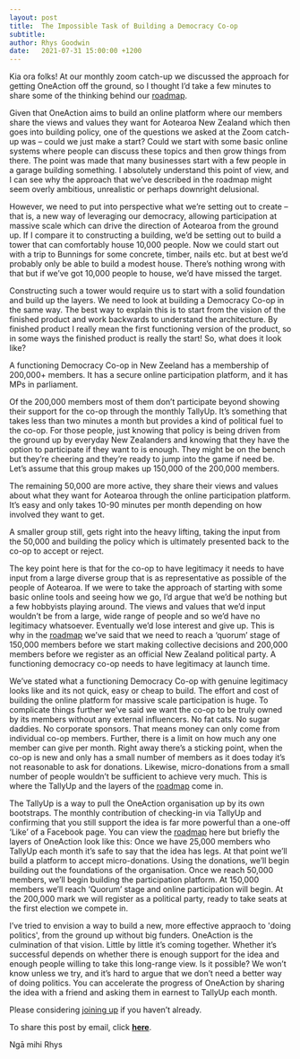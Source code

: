 ```yaml
---
layout: post
title:  The Impossible Task of Building a Democracy Co-op
subtitle:
author: Rhys Goodwin
date:   2021-07-31 15:00:00 +1200
---
```


Kia ora folks! At our monthly zoom catch-up we discussed the approach for getting OneAction off the ground, so I thought I’d take a few minutes to share some of the thinking behind our <a href="{{site.data.urls.roadmap}}">roadmap</a>.

Given that OneAction aims to build an online platform where our members share the views and values they want for Aotearoa New Zealand which then goes into building policy, one of the questions we asked at the Zoom catch-up was – could we just make a start? Could we start with some basic online systems where people can discuss these topics and then grow things from there. The point was made that many businesses start with a few people in a garage building something. I absolutely understand this point of view, and I can see why the approach that we’ve described in the roadmap might seem overly ambitious, unrealistic or perhaps downright delusional.

However, we need to put into perspective what we’re setting out to create – that is, a new way of leveraging our democracy, allowing participation at massive scale which can drive the direction of Aotearoa from the ground up. If I compare it to constructing a building, we’d be setting out to build a tower that can comfortably house 10,000 people. Now we could start out with a trip to Bunnings for some concrete, timber, nails etc. but at best we’d probably only be able to build a modest house. There’s nothing wrong with that but if we’ve got 10,000 people to house, we’d have missed the target.

Constructing such a tower would require us to start with a solid foundation and build up the layers. We need to look at building a Democracy Co-op in the same way. The best way to explain this is to start from the vision of the finished product and work backwards to understand the architecture. By finished product I really mean the first functioning version of the product, so in some ways the finished product is really the start! So, what does it look like?

A functioning Democracy Co-op in New Zeeland has a membership of 200,000+ members. It has a secure online participation platform, and it has MPs in parliament.

Of the 200,000 members most of them don’t participate beyond showing their support for the co-op through the monthly TallyUp. It’s something that takes less than two minutes a month but provides a kind of political fuel to the co-op. For those people, just knowing that policy is being driven from the ground up by everyday New Zealanders and knowing that they have the option to participate if they want to is enough. They might be on the bench but they’re cheering and they’re ready to jump into the game if need be. Let’s assume that this group makes up 150,000 of the 200,000 members.

The remaining 50,000 are more active, they share their views and values about what they want for Aotearoa through the online participation platform. It’s easy and only takes 10-90 minutes per month depending on how involved they want to get.

A smaller group still, gets right into the heavy lifting, taking the input from the 50,000 and building the policy which is ultimately presented back to the co-op to accept or reject.

The key point here is that for the co-op to have legitimacy it needs to have input from a large diverse group that is as representative as possible of the people of Aotearoa. If we were to take the approach of starting with some basic online tools and seeing how we go, I’d argue that we’d be nothing but a few hobbyists playing around. The views and values that we’d input wouldn’t be from a large, wide range of people and so we’d have no legitimacy whatsoever. Eventually we’d lose interest and give up. This is why in the <a href="{{site.data.urls.roadmap}}">roadmap</a> we’ve said that we need to reach a ‘quorum’ stage of 150,000 members before we start making collective decisions and 200,000 members before we register as an official New Zealand political party. A functioning democracy co-op needs to have legitimacy at launch time. 

We’ve stated what a functioning Democracy Co-op with genuine legitimacy looks like and its not quick, easy or cheap to build. The effort and cost of building the online platform for massive scale participation is huge. To complicate things further we’ve said we want the co-op to be truly owned by its members without any external influencers. No fat cats. No sugar daddies. No corporate sponsors. That means money can only come from individual co-op members. Further, there is a limit on how much any one member can give per month. Right away there’s a sticking point, when the co-op is new and only has a small number of members as it does today it’s not reasonable to ask for donations. Likewise, micro-donations from a small number of people wouldn’t be sufficient to achieve very much. This is where the TallyUp and the layers of the <a href="{{site.data.urls.roadmap}}">roadmap</a> come in. 

The TallyUp is a way to pull the OneAction organisation up by its own bootstraps. The monthly contribution of checking-in via TallyUp and confirming that you still support the idea is far more powerful than a one-off ‘Like’ of a Facebook page. You can view the <a href="{{site.data.urls.roadmap}}">roadmap</a> here but briefly the layers of OneAction look like this: Once we have 25,000 members who TallyUp each month it’s safe to say that the idea has legs. At that point we’ll build a platform to accept micro-donations. Using the donations, we’ll begin building out the foundations of the organisation. Once we reach 50,000 members, we’ll begin building the participation platform. At 150,000 members we’ll reach ‘Quorum’ stage and online participation will begin. At the 200,000 mark we will register as a political party, ready to take seats at the first election we compete in.

I’ve tried to envision a way to build a new, more effective appraoch to 'doing politics', from the ground up without big funders. OneAction is the culmination of that vision. Little by little it’s coming together. Whether it’s successful depends on whether there is enough support for the idea and enough people willing to take this long-range view. Is it possible? We won’t know unless we try, and it’s hard to argue that we don’t need a better way of doing politics. You can accelerate the progress of OneAction by sharing the idea with a friend and asking them in earnest to TallyUp each month. 

Please considering <a href="{{site.data.urls.join}}">joining up</a> if you haven’t already.

To share this post by email, click <a target="_new" href="mailto:?subject=OneAction Democracy Co-op&body=Hey, you might be interested in this: https://oneaction.nz">**here**</a>.

Ngā mihi
Rhys 

